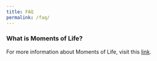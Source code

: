 ```yaml
---
title: FAQ
permalink: /faq/
---
```


### **What is Moments of Life?**

For more information about Moments of Life, visit this <a href='http://go.gov.sg/mol' target="_blank">link</a>. 
